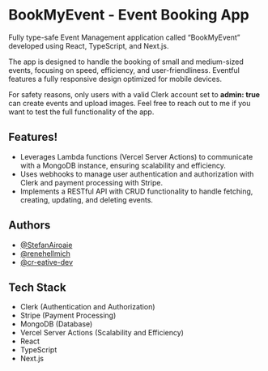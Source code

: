 # BookMyEvent - Event Booking App

Fully type-safe Event Management application called “BookMyEvent” developed using React, TypeScript, and Next.js.

The app is designed to handle the booking of small and medium-sized events, focusing on speed, efficiency, and user-friendliness. Eventful features a fully responsive design optimized for mobile devices.

For safety reasons, only users with a valid Clerk account set to **admin: true** can create events and upload images. Feel free to reach out to me if you want to test the full functionality of the app.

## Features!

- Leverages Lambda functions (Vercel Server Actions) to communicate with a MongoDB instance, ensuring scalability and efficiency.
- Uses webhooks to manage user authentication and authorization with Clerk and payment processing with Stripe.
- Implements a RESTful API with CRUD functionality to handle fetching, creating, updating, and deleting events.

## Authors

- [@StefanAiroaie](https://github.com/StefanAiroaie)
- [@renehellmich](https://github.com/renehellmich)
- [@cr-eative-dev](https://github.com/cr-eative-dev)


## Tech Stack

- Clerk (Authentication and Authorization)
- Stripe (Payment Processing)
- MongoDB (Database)
- Vercel Server Actions (Scalability and Efficiency)
- React
- TypeScript
- Next.js
